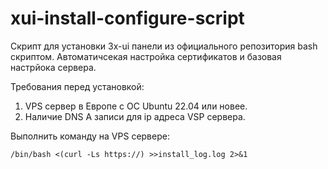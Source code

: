 # xui-install-configure-script
Скрипт для установки 3x-ui панели из официального репозитория bash скриптом.
Автоматичсекая настройка сертификатов и базовая настрйока сервера.

Требования перед установкой:
1. VPS сервер в Европе с ОС Ubuntu 22.04 или новее.
2. Наличие DNS A записи для ip адреса VSP сервера.

Выполнить команду на VPS сервере:
```
/bin/bash <(curl -Ls https://) >>install_log.log 2>&1
```
